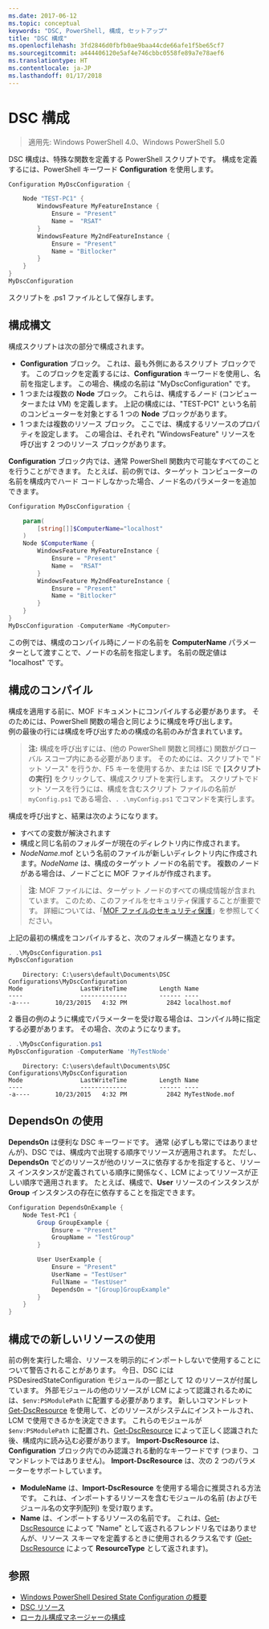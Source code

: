 ```yaml
---
ms.date: 2017-06-12
ms.topic: conceptual
keywords: "DSC, PowerShell, 構成, セットアップ"
title: "DSC 構成"
ms.openlocfilehash: 3fd2846d0fbfb0ae9baa44cde66afe1f5be65cf7
ms.sourcegitcommit: a444406120e5af4e746cbbc0558fe89a7e78aef6
ms.translationtype: HT
ms.contentlocale: ja-JP
ms.lasthandoff: 01/17/2018
---
```

# <a name="dsc-configurations"></a>DSC 構成

>適用先: Windows PowerShell 4.0、Windows PowerShell 5.0

DSC 構成は、特殊な関数を定義する PowerShell スクリプトです。 構成を定義するには、PowerShell キーワード **Configuration** を使用します。

```powershell
Configuration MyDscConfiguration {

    Node "TEST-PC1" {
        WindowsFeature MyFeatureInstance {
            Ensure = "Present"
            Name =  "RSAT"
        }
        WindowsFeature My2ndFeatureInstance {
            Ensure = "Present"
            Name = "Bitlocker"
        }
    }
}
MyDscConfiguration

```

スクリプトを .ps1 ファイルとして保存します。

## <a name="configuration-syntax"></a>構成構文

構成スクリプトは次の部分で構成されます。

- **Configuration** ブロック。 これは、最も外側にあるスクリプト ブロックです。 このブロックを定義するには、**Configuration** キーワードを使用し、名前を指定します。 この場合、構成の名前は "MyDscConfiguration" です。
- 1 つまたは複数の **Node** ブロック。 これらは、構成するノード (コンピューターまたは VM) を定義します。 上記の構成には、"TEST-PC1" という名前のコンピューターを対象とする 1 つの **Node** ブロックがあります。
- 1 つまたは複数のリソース ブロック。 ここでは、構成するリソースのプロパティを設定します。 この場合は、それぞれ "WindowsFeature" リソースを呼び出す 2 つのリソース ブロックがあります。

**Configuration** ブロック内では、通常 PowerShell 関数内で可能なすべてのことを行うことができます。 たとえば、前の例では、ターゲット コンピューターの名前を構成内でハード コードしなかった場合、ノード名のパラメーターを追加できます。

```powershell
Configuration MyDscConfiguration {

    param(
        [string[]]$ComputerName="localhost"
    )
    Node $ComputerName {
        WindowsFeature MyFeatureInstance {
            Ensure = "Present"
            Name =  "RSAT"
        }
        WindowsFeature My2ndFeatureInstance {
            Ensure = "Present"
            Name = "Bitlocker"
        }
    }
}
MyDscConfiguration -ComputerName <MyComputer>

```

この例では、構成のコンパイル時にノードの名前を **ComputerName** パラメーターとして渡すことで、ノードの名前を指定します。 名前の既定値は "localhost" です。

## <a name="compiling-the-configuration"></a>構成のコンパイル

構成を適用する前に、MOF ドキュメントにコンパイルする必要があります。 そのためには、PowerShell 関数の場合と同じように構成を呼び出します。  
例の最後の行には構成を呼び出すための構成の名前のみが含まれています。

>**注:** 構成を呼び出すには、(他の PowerShell 関数と同様に) 関数がグローバル スコープ内にある必要があります。 
>そのためには、スクリプトで "ドット ソース" を行うか、F5 キーを使用するか、または ISE で **[スクリプトの実行]** をクリックして、構成スクリプトを実行します。 
>スクリプトでドット ソースを行うには、構成を含むスクリプト ファイルの名前が `myConfig.ps1` である場合、`. .\myConfig.ps1` でコマンドを実行します。

構成を呼び出すと、結果は次のようになります。

- すべての変数が解決されます 
- 構成と同じ名前のフォルダーが現在のディレクトリ内に作成されます。
- _NodeName_.mof という名前のファイルが新しいディレクトリ内に作成されます。_NodeName_ は、構成のターゲット ノードの名前です。 
    複数のノードがある場合は、ノードごとに MOF ファイルが作成されます。

>**注**: MOF ファイルには、ターゲット ノードのすべての構成情報が含まれています。 このため、このファイルをセキュリティ保護することが重要です。 
>詳細については、「[MOF ファイルのセキュリティ保護](secureMOF.md)」を参照してください。

上記の最初の構成をコンパイルすると、次のフォルダー構造となります。

```powershell
. .\MyDscConfiguration.ps1
MyDscConfiguration
```

```
    Directory: C:\users\default\Documents\DSC Configurations\MyDscConfiguration
Mode                LastWriteTime         Length Name                                                                                              
----                -------------         ------ ----                                                                                         
-a----       10/23/2015   4:32 PM           2842 localhost.mof
```  

2 番目の例のように構成でパラメーターを受け取る場合は、コンパイル時に指定する必要があります。 その場合、次のようになります。

```powershell
. .\MyDscConfiguration.ps1
MyDscConfiguration -ComputerName 'MyTestNode'
```

```
    Directory: C:\users\default\Documents\DSC Configurations\MyDscConfiguration
Mode                LastWriteTime         Length Name                                                                                              
----                -------------         ------ ----                                                                                         
-a----       10/23/2015   4:32 PM           2842 MyTestNode.mof
```      

## <a name="using-dependson"></a>DependsOn の使用

**DependsOn** は便利な DSC キーワードです。 通常 (必ずしも常にではありませんが)、DSC では、構成内で出現する順序でリソースが適用されます。 ただし、**DependsOn** でどのリソースが他のリソースに依存するかを指定すると、リソース インスタンスが定義されている順序に関係なく、LCM によってリソースが正しい順序で適用されます。 たとえば、構成で、**User** リソースのインスタンスが **Group** インスタンスの存在に依存することを指定できます。

```powershell
Configuration DependsOnExample {
    Node Test-PC1 {
        Group GroupExample {
            Ensure = "Present"
            GroupName = "TestGroup"
        }

        User UserExample {
            Ensure = "Present"
            UserName = "TestUser"
            FullName = "TestUser"
            DependsOn = "[Group]GroupExample"
        }
    }
}

```

## <a name="using-new-resources-in-your-configuration"></a>構成での新しいリソースの使用

前の例を実行した場合、リソースを明示的にインポートしないで使用することについて警告されることがあります。
今日、DSC には PSDesiredStateConfiguration モジュールの一部として 12 のリソースが付属しています。 外部モジュールの他のリソースが LCM によって認識されるためには、`$env:PSModulePath` に配置する必要があります。 新しいコマンドレット [Get-DscResource](https://technet.microsoft.com/en-us/library/dn521625.aspx) を使用して、どのリソースがシステムにインストールされ、LCM で使用できるかを決定できます。 これらのモジュールが `$env:PSModulePath` に配置され、[Get-DscResource](https://technet.microsoft.com/en-us/library/dn521625.aspx) によって正しく認識された後、構成内に読み込む必要があります。 
**Import-DscResource** は、**Configuration** ブロック内でのみ認識される動的なキーワードです (つまり、コマンドレットではありません)。 
**Import-DscResource** は、次の 2 つのパラメーターをサポートしています。
- **ModuleName** は、**Import-DscResource** を使用する場合に推奨される方法です。 これは、インポートするリソースを含むモジュールの名前 (およびモジュール名の文字列配列) を受け取ります。 
- **Name** は、インポートするリソースの名前です。 これは、[Get-DscResource](https://technet.microsoft.com/en-us/library/dn521625.aspx) によって "Name" として返されるフレンドリ名ではありませんが、リソース スキーマを定義するときに使用されるクラス名です ([Get-DscResource](https://technet.microsoft.com/en-us/library/dn521625.aspx) によって **ResourceType** として返されます)。 

## <a name="see-also"></a>参照
* [Windows PowerShell Desired State Configuration の概要](overview.md)
* [DSC リソース](resources.md)
* [ローカル構成マネージャーの構成](metaConfig.md)

